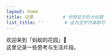 ```yaml
---
layout: home
title: 记录           # 你想显示的大标题
list_title: ''        # 设为空字符串即可
---
```


欢迎来到「蚂蚁的花园」🌿  
这里记录一些思考与生活片段。
